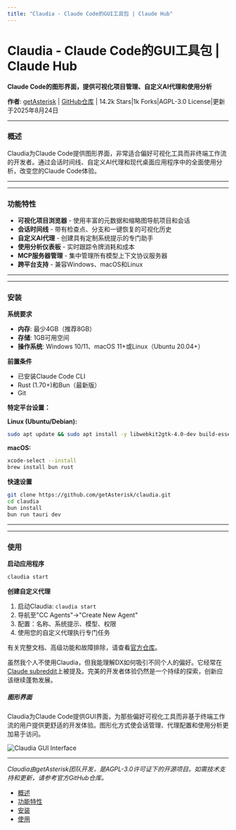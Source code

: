 ```yaml
---
title: "Claudia - Claude Code的GUI工具包 | Claude Hub"
---
```


# Claudia - Claude Code的GUI工具包 | Claude Hub

**Claude Code的图形界面，提供可视化项目管理、自定义AI代理和使用分析**

**作者**: [getAsterisk](https://github.com/getAsterisk)  |  [GitHub仓库](https://github.com/getAsterisk/claudia)  |  14.2k Stars|1k Forks|AGPL-3.0 License|更新于2025年8月24日

* * *

### 概述[​](#overview)

Claudia为Claude Code提供图形界面，非常适合偏好可视化工具而非终端工作流的开发者。通过会话时间线、自定义AI代理和现代桌面应用程序中的全面使用分析，改变您的Claude Code体验。

* * *

* * *

### 功能特性[​](#features)

-   **可视化项目浏览器** - 使用丰富的元数据和缩略图导航项目和会话
-   **会话时间线** - 带有检查点、分支和一键恢复的可视化历史
-   **自定义AI代理** - 创建具有定制系统提示的专门助手
-   **使用分析仪表板** - 实时跟踪令牌消耗和成本
-   **MCP服务器管理** - 集中管理所有模型上下文协议服务器
-   **跨平台支持** - 兼容Windows、macOS和Linux

* * *

* * *

### 安装[​](#installation)

**系统要求**

-   **内存**: 最少4GB（推荐8GB）
-   **存储**: 1GB可用空间
-   **操作系统**: Windows 10/11、macOS 11+或Linux（Ubuntu 20.04+）

**前置条件**

-   已安装Claude Code CLI
-   Rust (1.70+)和Bun（最新版）
-   Git

**特定平台设置：**

**Linux (Ubuntu/Debian):**

```bash
sudo apt update && sudo apt install -y libwebkit2gtk-4.0-dev build-essential curl wget libssl-dev libgtk-3-dev libayatana-appindicator3-dev librsvg2-dev
```

**macOS:**

```bash
xcode-select --install
brew install bun rust
```

**快速设置**

```bash
git clone https://github.com/getAsterisk/claudia.git
cd claudia
bun install
bun run tauri dev
```

* * *

* * *

### 使用[​](#usage)

**启动应用程序**

```bash
claudia start
```

**创建自定义代理**

1.  启动Claudia: `claudia start`
2.  导航至"CC Agents"→"Create New Agent"
3.  配置：名称、系统提示、模型、权限
4.  使用您的自定义代理执行专门任务

有关完整文档、高级功能和故障排除，请查看[官方仓库](https://github.com/getAsterisk/claudia)。

虽然我个人不使用Claudia，但我能理解DX如何吸引不同个人的偏好。它经常在[Claude subreddit](https://reddit.com/r/ClaudeAI)上被提及。完美的开发者体验仍然是一个持续的探索，创新应该继续蓬勃发展。

##### 图形界面

Claudia为Claude Code提供GUI界面，为那些偏好可视化工具而非基于终端工作流的用户提供更舒适的开发体验。图形化方式使会话管理、代理配置和使用分析更加易于访问。

<img src="/img/discovery/036_cl_orange.png" alt="Claudia GUI Interface" style="max-width: 165px; height: auto;" />

* * *

*Claudia由getAsterisk团队开发，是AGPL-3.0许可证下的开源项目。如需技术支持和更新，请参考官方GitHub仓库。*

-   [概述](#overview)
-   [功能特性](#features)
-   [安装](#installation)
-   [使用](#usage)